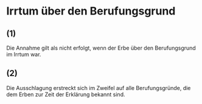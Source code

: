 # Irrtum über den Berufungsgrund



## (1)

 Die Annahme gilt als nicht erfolgt, wenn der Erbe über den Berufungsgrund im Irrtum war.

## (2)

 Die Ausschlagung erstreckt sich im Zweifel auf alle Berufungsgründe, die dem Erben zur Zeit der Erklärung bekannt sind. 

